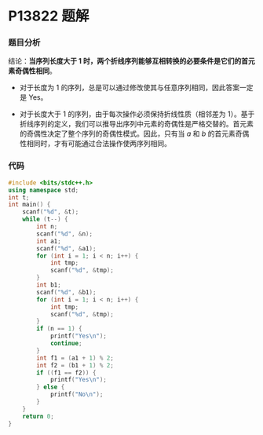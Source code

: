 # P13822 题解

### 题目分析
结论：**当序列长度大于 1 时，两个折线序列能够互相转换的必要条件是它们的首元素奇偶性相同**。

- 对于长度为 $1$ 的序列，总是可以通过修改使其与任意序列相同，因此答案一定是 Yes。

- 对于长度大于 $1$ 的序列，由于每次操作必须保持折线性质（相邻差为 $1$）。基于折线序列的定义，我们可以推导出序列中元素的奇偶性是严格交替的。首元素的奇偶性决定了整个序列的奇偶性模式。因此，只有当 $a$ 和 $b$ 的首元素奇偶性相同时，才有可能通过合法操作使两序列相同。

### 代码
```cpp
#include <bits/stdc++.h>
using namespace std;
int t;
int main() {
    scanf("%d", &t);
    while (t--) {
        int n;
        scanf("%d", &n);
        int a1;
        scanf("%d", &a1);
        for (int i = 1; i < n; i++) {
            int tmp;
            scanf("%d", &tmp);
        }
        int b1;
        scanf("%d", &b1);
        for (int i = 1; i < n; i++) {
            int tmp;
            scanf("%d", &tmp);
        }
        if (n == 1) {
            printf("Yes\n");
            continue;
        }
        int f1 = (a1 + 1) % 2;
        int f2 = (b1 + 1) % 2;
        if ((f1 == f2)) {
            printf("Yes\n");
        } else {
            printf("No\n");
        }
    }
    return 0;
}
```